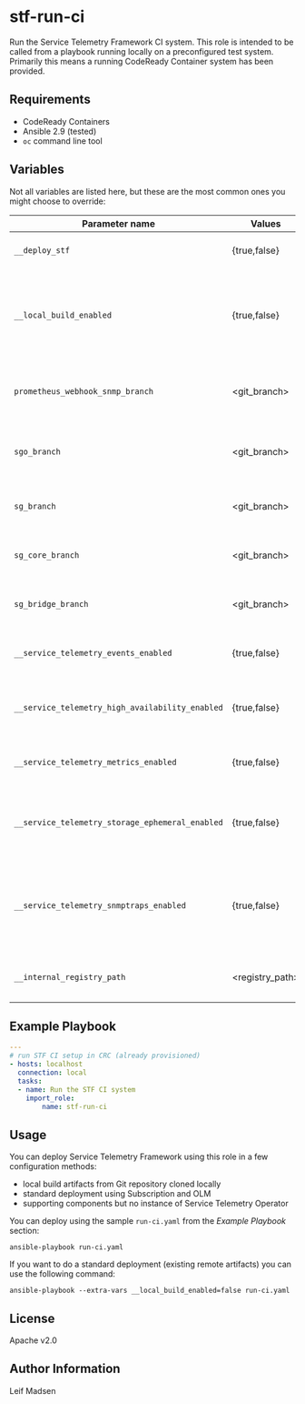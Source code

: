 stf-run-ci
==========

Run the Service Telemetry Framework CI system. This role is intended to be
called from a playbook running locally on a preconfigured test system.
Primarily this means a running CodeReady Container system has been provided.

Requirements
------------

- CodeReady Containers
- Ansible 2.9 (tested)
- `oc` command line tool

Variables
---------

Not all variables are listed here, but these are the most common ones you might
choose to override:

| Parameter name                                  | Values          | Default                                          | Description                                                                                           |
| ------------------------------                  | ------------    | ---------                                        | ------------------------------------                                                                  |
| `__deploy_stf`                                  | {true,false}    | true                                             | Whether to deploy an instance of STF                                                                  |
| `__local_build_enabled`                         | {true,false}    | true                                             | Whether to deploySTF from local built artifacts. Also see `working_branch`, `sg_branch`, `sgo_branch` |
| `prometheus_webhook_snmp_branch`                | <git_branch>    | master                                           | Which Prometheus Webhook SNMP git branch to checkout                                                  |
| `sgo_branch`                                    | <git_branch>    | master                                           | Which Smart Gateway Operator git branch to checkout                                                   |
| `sg_branch`                                     | <git_branch>    | master                                           | Which Smart Gateway git branch to checkout                                                            |
| `sg_core_branch`                                | <git_branch>    | master                                           | Which Smart Gateway Core git branch to checkout                                                       |
| `sg_bridge_branch`                              | <git_branch>    | master                                           | Which Smart Gateway Bridge git branch to checkout                                                     |
| `__service_telemetry_events_enabled`            | {true,false}    | true                                             | Whether to enable events support in ServiceTelemetry                                                  |
| `__service_telemetry_high_availability_enabled` | {true,false}    | false                                            | Whether to enable high availability support in ServiceTelemetry                                       |
| `__service_telemetry_metrics_enabled`           | {true,false}    | true                                             | Whether to enable metrics support in ServiceTelemetry                                                 |
| `__service_telemetry_storage_ephemeral_enabled` | {true,false}    | false                                            | Whether to enable ephemeral storage support in ServiceTelemetry                                       |
| `__service_telemetry_snmptraps_enabled`         | {true,false}    | false                                            | Whether to enable snmptraps delivery via Alertmanager receiver (prometheus-webhook-snmp)              |
| `__internal_registry_path`                      | <registry_path> | image-registry.openshift-image-registry.svc:5000 | Path to internal registry for image path                                                              |


Example Playbook
----------------

```yaml
---
# run STF CI setup in CRC (already provisioned)
- hosts: localhost
  connection: local
  tasks:
  - name: Run the STF CI system
    import_role:
        name: stf-run-ci
```

Usage
-----

You can deploy Service Telemetry Framework using this role in a few
configuration methods:

* local build artifacts from Git repository cloned locally
* standard deployment using Subscription and OLM
* supporting components but no instance of Service Telemetry Operator

You can deploy using the sample `run-ci.yaml` from the _Example Playbook_
section:

```
ansible-playbook run-ci.yaml
```

If you want to do a standard deployment (existing remote artifacts) you can use
the following command:

```
ansible-playbook --extra-vars __local_build_enabled=false run-ci.yaml
```

License
-------

Apache v2.0

Author Information
------------------

Leif Madsen
